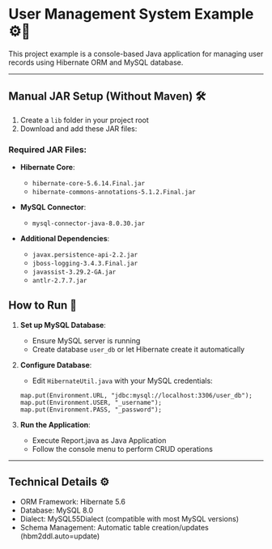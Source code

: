 # User Management System Example ⚙️📂

This project example is a console-based Java application for managing user records using Hibernate ORM and MySQL database.

---


## Manual JAR Setup (Without Maven) 🛠️ 

1. Create a `lib` folder in your project root
2. Download and add these JAR files:

### Required JAR Files:

- **Hibernate Core**:
  
  - `hibernate-core-5.6.14.Final.jar`
  - `hibernate-commons-annotations-5.1.2.Final.jar`
  
- **MySQL Connector**:

  - `mysql-connector-java-8.0.30.jar`

- **Additional Dependencies**:

  - `javax.persistence-api-2.2.jar`
  - `jboss-logging-3.4.3.Final.jar`
  - `javassist-3.29.2-GA.jar`
  - `antlr-2.7.7.jar`

## How to Run 🚀 

1. **Set up MySQL Database**:

    - Ensure MySQL server is running
   - Create database `user_db` or let Hibernate create it automatically

3. **Configure Database**:

   - Edit `HibernateUtil.java` with your MySQL credentials:

   ```
   map.put(Environment.URL, "jdbc:mysql://localhost:3306/user_db");
   map.put(Environment.USER, "_username");
   map.put(Environment.PASS, "_password");
   ```

3. **Run the Application**:

    -  Execute Report.java as Java Application
    -  Follow the console menu to perform CRUD operations

---

## Technical Details ⚙️ 

  -  ORM Framework: Hibernate 5.6
  -  Database: MySQL 8.0
  -  Dialect: MySQL55Dialect (compatible with most MySQL versions)
  -  Schema Management: Automatic table creation/updates (hbm2ddl.auto=update)
